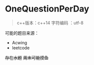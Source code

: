 # OneQuestionPerDay



> c++版本：c++14
> 字符编码 ：utf-8

可能的题目来源：

- Acwing
- leetcode

~~存在水题~~
~~周末可能摸鱼~~
